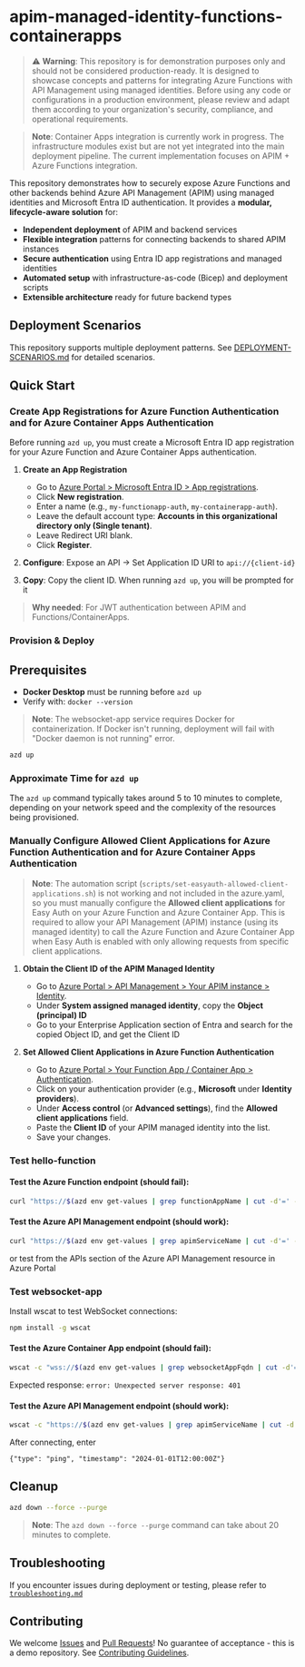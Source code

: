 # apim-managed-identity-functions-containerapps

> ⚠️ **Warning**: This repository is for demonstration purposes only and should not be considered production-ready. It is designed to showcase concepts and patterns for integrating Azure Functions with API Management using managed identities. Before using any code or configurations in a production environment, please review and adapt them according to your organization's security, compliance, and operational requirements.

> **Note**: Container Apps integration is currently work in progress. The infrastructure modules exist but are not yet integrated into the main deployment pipeline. The current implementation focuses on APIM + Azure Functions integration.

This repository demonstrates how to securely expose Azure Functions and other backends behind Azure API Management (APIM) using managed identities and Microsoft Entra ID authentication. It provides a **modular, lifecycle-aware solution** for:

- **Independent deployment** of APIM and backend services
- **Flexible integration** patterns for connecting backends to shared APIM instances
- **Secure authentication** using Entra ID app registrations and managed identities
- **Automated setup** with infrastructure-as-code (Bicep) and deployment scripts
- **Extensible architecture** ready for future backend types

## Deployment Scenarios

This repository supports multiple deployment patterns. See [DEPLOYMENT-SCENARIOS.md](./docs/DEPLOYMENT-SCENARIOS.md) for detailed scenarios.

## Quick Start

### Create App Registrations for Azure Function Authentication and for Azure Container Apps Authentication

Before running `azd up`, you must create a Microsoft Entra ID app registration for your Azure Function and Azure Container Apps authentication.

1. **Create an App Registration**

   - Go to [Azure Portal > Microsoft Entra ID > App registrations](https://portal.azure.com/#view/Microsoft_AAD_RegisteredApps/ApplicationsListBlade).
   - Click **New registration**.
   - Enter a name (e.g., `my-functionapp-auth`, `my-containerapp-auth`).
   - Leave the default account type: **Accounts in this organizational directory only (Single tenant)**.
   - Leave Redirect URI blank.
   - Click **Register**.

2. **Configure**: Expose an API → Set Application ID URI to `api://{client-id}`
3. **Copy**: Copy the client ID. When running `azd up`, you will be prompted for it

> **Why needed**: For JWT authentication between APIM and Functions/ContainerApps.

### Provision & Deploy

## Prerequisites

- **Docker Desktop** must be running before `azd up`
- Verify with: `docker --version`

> **Note**: The websocket-app service requires Docker for containerization. If Docker isn't running, deployment will fail with "Docker daemon is not running" error.

```sh
azd up
```

### Approximate Time for `azd up`

The `azd up` command typically takes around 5 to 10 minutes to complete, depending on your network speed and the complexity of the resources being provisioned.

### Manually Configure Allowed Client Applications for Azure Function Authentication and for Azure Container Apps Authentication

> **Note**: The automation script (`scripts/set-easyauth-allowed-client-applications.sh`) is not working and not included in the azure.yaml, so you must manually configure the **Allowed client applications** for Easy Auth on your Azure Function and Azure Container App. This is required to allow your API Management (APIM) instance (using its managed identity) to call the Azure Function and Azure Container App when Easy Auth is enabled with only allowing requests from specific client applications.

1. **Obtain the Client ID of the APIM Managed Identity**

   - Go to [Azure Portal > API Management > Your APIM instance > Identity](https://portal.azure.com/).
   - Under **System assigned managed identity**, copy the **Object (principal) ID**
   - Go to your Enterprise Application section of Entra and search for the copied Object ID, and get the Client ID

2. **Set Allowed Client Applications in Azure Function Authentication**
   - Go to [Azure Portal > Your Function App / Container App > Authentication](https://portal.azure.com/).
   - Click on your authentication provider (e.g., **Microsoft** under **Identity providers**).
   - Under **Access control** (or **Advanced settings**), find the **Allowed client applications** field.
   - Paste the **Client ID** of your APIM managed identity into the list.
   - Save your changes.

### Test hello-function

#### Test the Azure Function endpoint (should fail):

```sh
curl "https://$(azd env get-values | grep functionAppName | cut -d'=' -f2 | tr -d '"').azurewebsites.net/api/hello"
```

#### Test the Azure API Management endpoint (should work):

```sh
curl "https://$(azd env get-values | grep apimServiceName | cut -d'=' -f2 | tr -d '"').azure-api.net/hello-api/hello"
```

or test from the APIs section of the Azure API Management resource in Azure Portal

### Test websocket-app

Install wscat to test WebSocket connections:

```bash
npm install -g wscat
```

#### Test the Azure Container App endpoint (should fail):

```sh
wscat -c "wss://$(azd env get-values | grep websocketAppFqdn | cut -d'=' -f2 | tr -d '"')"
```

Expected response: `error: Unexpected server response: 401`

#### Test the Azure API Management endpoint (should work):

```sh
wscat -c "https://$(azd env get-values | grep apimServiceName | cut -d'=' -f2 | tr -d '"').azure-api.net/wss"
```

After connecting, enter

```
{"type": "ping", "timestamp": "2024-01-01T12:00:00Z"}
```

## Cleanup

```sh
azd down --force --purge
```

> **Note**: The `azd down --force --purge` command can take about 20 minutes to complete.

## Troubleshooting

If you encounter issues during deployment or testing, please refer to [`troubleshooting.md`](./docs/troubleshooting.md)

## Contributing

We welcome [Issues](../../issues) and [Pull Requests](../../pulls)! No guarantee of acceptance - this is a demo repository. See [Contributing Guidelines](CONTRIBUTING.md).
